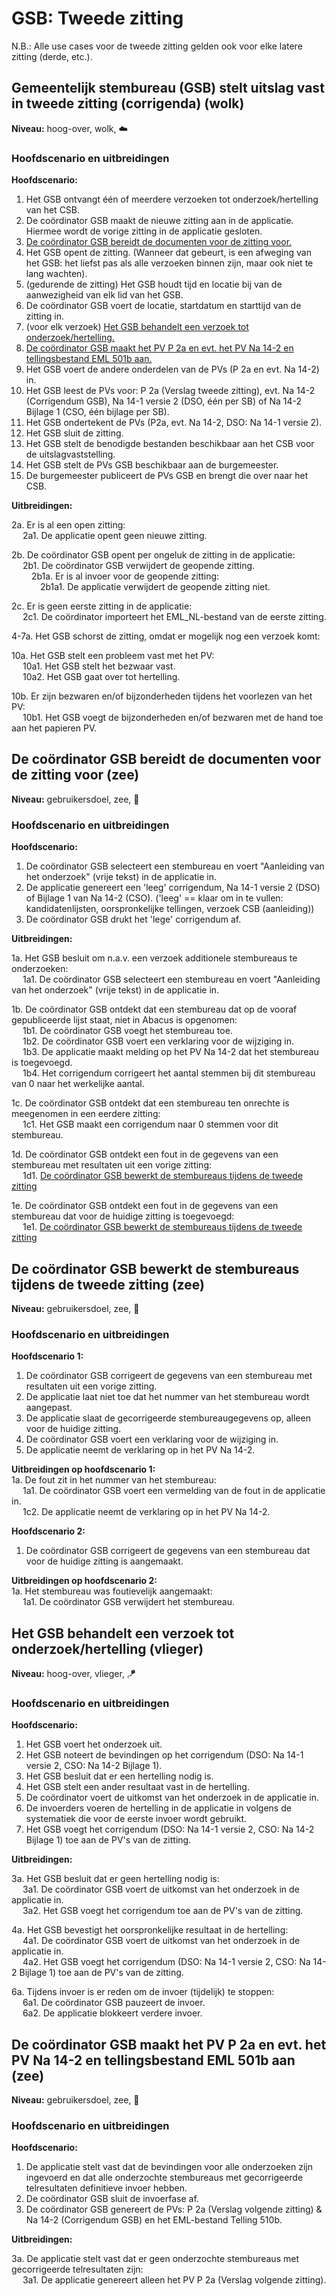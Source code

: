 # GSB: Tweede zitting

N.B.: Alle use cases voor de tweede zitting gelden ook voor elke latere zitting (derde, etc.).

## Gemeentelijk stembureau (GSB) stelt uitslag vast in tweede zitting (corrigenda) (wolk)

__Niveau:__ hoog-over, wolk, ☁️

### Hoofdscenario en uitbreidingen

__Hoofdscenario:__  
1. Het GSB ontvangt één of meerdere verzoeken tot onderzoek/hertelling van het CSB.
2. De coördinator GSB maakt de nieuwe zitting aan in de applicatie. Hiermee wordt de vorige zitting in de applicatie gesloten.
3. [De coördinator GSB bereidt de documenten voor de zitting voor.](#de-coördinator-gsb-bereidt-de-documenten-voor-de-zitting-voor-zee)
4. Het GSB opent de zitting. (Wanneer dat gebeurt, is een afweging van het GSB: het liefst pas als alle verzoeken binnen zijn, maar ook niet te lang wachten).
5. (gedurende de zitting) Het GSB houdt tijd en locatie bij van de aanwezigheid van elk lid van het GSB.
6. De coördinator GSB voert de locatie, startdatum en starttijd van de zitting in.
7. (voor elk verzoek) [Het GSB behandelt een verzoek tot onderzoek/hertelling.](#het-gsb-behandelt-een-verzoek-tot-onderzoekhertelling-vlieger)
8. [De coördinator GSB maakt het PV P 2a en evt. het PV Na 14-2 en tellingsbestand EML 501b aan.](#de-coördinator-gsb-maakt-het-pv-p-2a-en-evt-het-pv-na-14-2-en-tellingsbestand-eml-501b-aan-zee)
9. Het GSB voert de andere onderdelen van de PVs (P 2a en evt. Na 14-2) in.
10. Het GSB leest de PVs voor: P 2a (Verslag tweede zitting), evt. Na 14-2 (Corrigendum GSB), Na 14-1 versie 2 (DSO, één per SB) of Na 14-2 Bijlage 1 (CSO, één bijlage per SB).
11. Het GSB ondertekent de PVs (P2a, evt. Na 14-2, DSO: Na 14-1 versie 2).
12. Het GSB sluit de zitting.
13. Het GSB stelt de benodigde bestanden beschikbaar aan het CSB voor de uitslagvaststelling.
14. Het GSB stelt de PVs GSB beschikbaar aan de burgemeester.
15. De burgemeester publiceert de PVs GSB en brengt die over naar het CSB.

__Uitbreidingen:__

2a. Er is al een open zitting:  
&emsp; 2a1. De applicatie opent geen nieuwe zitting.

2b. De coördinator GSB opent per ongeluk de zitting in de applicatie:  
&emsp; 2b1. De coördinator GSB verwijdert de geopende zitting.  
&emsp;&emsp; 2b1a. Er is al invoer voor de geopende zitting:  
&emsp;&emsp;&emsp; 2b1a1. De applicatie verwijdert de geopende zitting niet.

2c. Er is geen eerste zitting in de applicatie:  
&emsp; 2c1. De coördinator importeert het EML_NL-bestand van de eerste zitting.

4-7a. Het GSB schorst de zitting, omdat er mogelijk nog een verzoek komt:

10a. Het GSB stelt een probleem vast met het PV:  
&emsp; 10a1. Het GSB stelt het bezwaar vast.  
&emsp; 10a2. Het GSB gaat over tot hertelling.

10b. Er zijn bezwaren en/of bijzonderheden tijdens het voorlezen van het PV:  
&emsp; 10b1. Het GSB voegt de bijzonderheden en/of bezwaren met de hand toe aan het papieren PV.

## De coördinator GSB bereidt de documenten voor de zitting voor (zee)

__Niveau:__ gebruikersdoel, zee, 🌊

### Hoofdscenario en uitbreidingen

__Hoofdscenario:__  

1. De coördinator GSB selecteert een stembureau en voert "Aanleiding van het onderzoek" (vrije tekst) in de applicatie in.
2. De applicatie genereert een 'leeg' corrigendum, Na 14-1 versie 2 (DSO) of Bijlage 1 van Na 14-2 (CSO). ('leeg' == klaar om in te vullen: kandidatenlijsten, oorspronkelijke tellingen, verzoek CSB (aanleiding))
3. De coördinator GSB drukt het 'lege' corrigendum af.

__Uitbreidingen:__  

1a. Het GSB besluit om n.a.v. een verzoek additionele stembureaus te onderzoeken:  
&emsp; 1a1. De coördinator GSB selecteert een stembureau en voert "Aanleiding van het onderzoek" (vrije tekst) in de applicatie in.  

1b. De coördinator GSB ontdekt dat een stembureau dat op de vooraf gepubliceerde lijst staat, niet in Abacus is opgenomen:  
&emsp; 1b1. De coördinator GSB voegt het stembureau toe.  
&emsp; 1b2. De coördinator GSB voert een verklaring voor de wijziging in.  
&emsp; 1b3. De applicatie maakt melding op het PV Na 14-2 dat het stembureau is toegevoegd.  
&emsp; 1b4. Het corrigendum corrigeert het aantal stemmen bij dit stembureau van 0 naar het werkelijke aantal.  

1c. De coördinator GSB ontdekt dat een stembureau ten onrechte is meegenomen in een eerdere zitting:  
&emsp; 1c1. Het GSB maakt een corrigendum naar 0 stemmen voor dit stembureau.  

1d. De coördinator GSB ontdekt een fout in de gegevens van een stembureau met resultaten uit een vorige zitting:  
&emsp; 1d1. [De coördinator GSB bewerkt de stembureaus tijdens de tweede zitting](#de-coördinator-gsb-bewerkt-de-stembureaus-tijdens-de-tweede-zitting-zee)

1e. De coördinator GSB ontdekt een fout in de gegevens van een stembureau dat voor de huidige zitting is toegevoegd:  
&emsp; 1e1. [De coördinator GSB bewerkt de stembureaus tijdens de tweede zitting](#de-coördinator-gsb-bewerkt-de-stembureaus-tijdens-de-tweede-zitting-zee)


## De coördinator GSB bewerkt de stembureaus tijdens de tweede zitting (zee)

__Niveau:__ gebruikersdoel, zee, 🌊

### Hoofdscenario en uitbreidingen

__Hoofdscenario 1:__
1. De coördinator GSB corrigeert de gegevens van een stembureau met resultaten uit een vorige zitting.  
2. De applicatie laat niet toe dat het nummer van het stembureau wordt aangepast.  
3. De applicatie slaat de gecorrigeerde stembureaugegevens op, alleen voor de huidige zitting.  
4. De coördinator GSB voert een verklaring voor de wijziging in.  
5. De applicatie neemt de verklaring op in het PV Na 14-2.  


__Uitbreidingen op hoofdscenario 1:__  
1a. De fout zit in het nummer van het stembureau:  
&emsp; 1a1. De coördinator GSB voert een vermelding van de fout in de applicatie in.  
&emsp; 1c2. De applicatie neemt de verklaring op in het PV Na 14-2.  


__Hoofdscenario 2:__
1. De coördinator GSB corrigeert de gegevens van een stembureau dat voor de huidige zitting is aangemaakt.

__Uitbreidingen op hoofdscenario 2:__  
1a. Het stembureau was foutievelijk aangemaakt:  
&emsp; 1a1. De coördinator GSB verwijdert het stembureau.


## Het GSB behandelt een verzoek tot onderzoek/hertelling (vlieger)

__Niveau:__ hoog-over, vlieger, 🪁

### Hoofdscenario en uitbreidingen

__Hoofdscenario:__  

1. Het GSB voert het onderzoek uit.
2. Het GSB noteert de bevindingen op het corrigendum (DSO: Na 14-1 versie 2, CSO: Na 14-2 Bijlage 1).
3. Het GSB besluit dat er een hertelling nodig is.
4. Het GSB stelt een ander resultaat vast in de hertelling.
5. De coördinator voert de uitkomst van het onderzoek in de applicatie in.
6. De invoerders voeren de hertelling in de applicatie in volgens de systematiek die voor de eerste invoer wordt gebruikt.
7. Het GSB voegt het corrigendum (DSO: Na 14-1 versie 2, CSO: Na 14-2 Bijlage 1) toe aan de PV's van de zitting.

__Uitbreidingen:__  

3a. Het GSB besluit dat er geen hertelling nodig is:  
&emsp; 3a1. De coördinator GSB voert de uitkomst van het onderzoek in de applicatie in.  
&emsp; 3a2. Het GSB voegt het corrigendum toe aan de PV's van de zitting.  

4a. Het GSB bevestigt het oorspronkelijke resultaat in de hertelling:  
&emsp; 4a1. De coördinator GSB voert de uitkomst van het onderzoek in de applicatie in.  
&emsp; 4a2. Het GSB voegt het corrigendum (DSO: Na 14-1 versie 2, CSO: Na 14-2 Bijlage 1) toe aan de PV's van de zitting.  

6a. Tijdens invoer is er reden om de invoer (tijdelijk) te stoppen:  
&emsp; 6a1. De coördinator GSB pauzeert de invoer.  
&emsp; 6a2. De applicatie blokkeert verdere invoer.  

## De coördinator GSB maakt het PV P 2a en evt. het PV Na 14-2 en tellingsbestand EML 501b aan (zee)

__Niveau:__ gebruikersdoel, zee, 🌊

### Hoofdscenario en uitbreidingen

__Hoofdscenario:__

1. De applicatie stelt vast dat de bevindingen voor alle onderzoeken zijn ingevoerd en dat alle onderzochte stembureaus met gecorrigeerde telresultaten definitieve invoer hebben.
2. De coördinator GSB sluit de invoerfase af.
3. De coördinator GSB genereert de PVs: P 2a (Verslag volgende zitting) & Na 14-2 (Corrigendum GSB) en het EML-bestand Telling 510b.

__Uitbreidingen:__

3a. De applicatie stelt vast dat er geen onderzochte stembureaus met gecorrigeerde telresultaten zijn:  
&emsp; 3a1. De applicatie genereert alleen het PV P 2a (Verslag volgende zitting).
